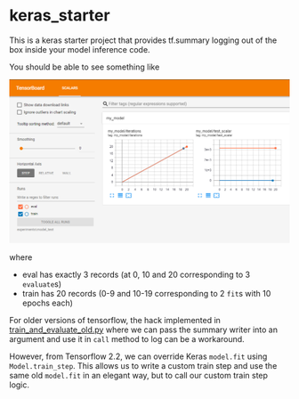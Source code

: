 # keras_starter

This is a keras starter project that provides tf.summary logging out of the box 
inside your model inference code.

You should be able to see something like

![Screenshot](images/screenshot_old.png)

where 
- eval has exactly 3 records (at 0, 10 and 20 corresponding to 3 `evaluate`s)
- train has 20 records (0-9 and 10-19 corresponding to 2 `fit`s with 10 epochs each)
 
For older versions of tensorflow, the hack implemented in [train_and_evaluate_old.py](train_and_evaluate_old.py) 
where we can pass the summary writer into an argument
and use it in `call` method to log can be a workaround.

However, from Tensorflow 2.2, we can override Keras `model.fit` using `Model.train_step`. 
This allows us to write a custom train step and use the same old `model.fit` in an elegant way, 
but to call our custom train step logic.